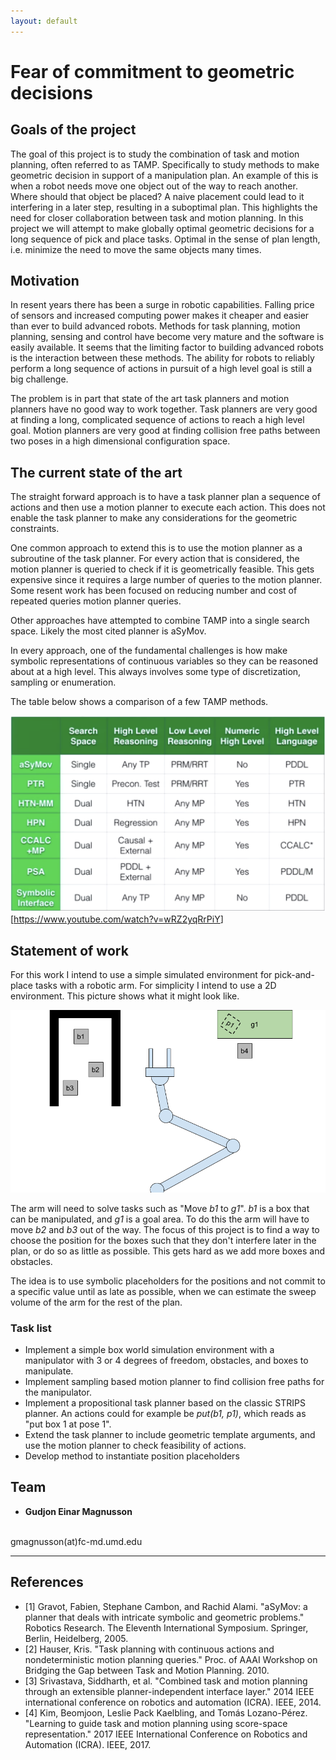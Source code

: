 ```yaml
---
layout: default
---
```


# Fear of commitment to geometric decisions

## Goals of the project

The goal of this project is to study the combination of task and motion planning, often referred to as TAMP. Specifically to study methods to make geometric decision in support of a manipulation plan. 
An example of this is when a robot needs move one object out of the way to reach another. Where should that object be placed? A naive placement could lead to it interfering in a later step, resulting in a suboptimal plan. This highlights the need for closer collaboration between task and motion planning. In this project we will attempt to make globally optimal geometric decisions for a long sequence of pick and place tasks. Optimal in the sense of plan length, i.e. minimize the need to move the same objects many times.


## Motivation

In resent years there has been a surge in robotic capabilities. Falling price of sensors and increased computing power makes it cheaper and easier than ever to build advanced robots. Methods for task planning, motion planning, sensing and control have become very mature and the software is easily available. It seems that the limiting factor to building advanced robots is the interaction between these methods. The ability for robots to reliably perform a long sequence of actions in pursuit of a high level goal is still a big challenge.

The problem is in part that state of the art task planners and motion planners have no good way to work together.
Task planners are very good at finding a long, complicated sequence of actions to reach a high level goal.
Motion planners are very good at finding collision free paths between two poses in a high dimensional configuration space.


## The current state of the art

The straight forward approach is to have a task planner plan a sequence of actions and then use a motion planner to execute each action. This does not enable the task planner to make any considerations for the geometric constraints. 

One common approach to extend this is to use the motion planner as a subroutine of the task planner. For every action that is considered, the motion planner is queried to check if it is geometrically feasible. This gets expensive since it requires a large number of queries to the motion planner. Some resent work has been focused on reducing number and cost of repeated queries motion planner queries.

Other approaches have attempted to combine TAMP into a single search space. Likely the most cited planner is aSyMov.

In every approach, one of the fundamental challenges is how make symbolic representations of continuous variables so they can be reasoned about at a high level. This always involves some type of discretization, sampling or enumeration.

The table below shows a comparison of a few TAMP methods.

![tamp summary table](assets/tamp_summary.png)
[<https://www.youtube.com/watch?v=wRZ2yqRrPiY>]


## Statement of work

For this work I intend to use a simple simulated environment for pick-and-place tasks with a robotic arm. For simplicity I intend to use a 2D environment. This picture shows what it might look like.

![Simulation environment concept](assets/BoxWorld1.png)

The arm will need to solve tasks such as "Move *b1* to *g1*". *b1* is a box that can be manipulated, and *g1* is a goal area. To do this the arm will have to move *b2* and *b3* out of the way. The focus of this project is to find a way to choose the position for the boxes such that they don't interfere later in the plan, or do so as little as possible. This gets hard as we add more boxes and obstacles.

The idea is to use symbolic placeholders for the positions and not commit to a specific value until as late as possible, when we can estimate the sweep volume of the arm for the rest of the plan.

### Task list
 * Implement a simple box world simulation environment with a manipulator with 3 or 4 degrees of freedom, obstacles, and boxes to manipulate.
 * Implement sampling based motion planner to find collision free paths for the manipulator.
 * Implement a propositional task planner based on the classic STRIPS planner. An actions could for example be *put(b1, p1)*, which reads as "put box 1 at pose 1".
 * Extend the task planner to include geometric template arguments, and use the motion planner to check feasibility of actions.
 * Develop method to instantiate position placeholders 

## Team

* **Gudjon Einar Magnusson** 
<br/> 
&#103;&#109;&#097;&#103;&#110;&#117;&#115;&#115;&#111;&#110;(&#097;&#116;)&#102;&#099;&#045;&#109;&#100;&#046;&#117;&#109;&#100;&#046;&#101;&#100;&#117;

---


## References

* [1] Gravot, Fabien, Stephane Cambon, and Rachid Alami. "aSyMov: a planner that deals with intricate symbolic and geometric problems." Robotics Research. The Eleventh International Symposium. Springer, Berlin, Heidelberg, 2005.
* [2] Hauser, Kris. "Task planning with continuous actions and nondeterministic motion planning queries." Proc. of AAAI Workshop on Bridging the Gap between Task and Motion Planning. 2010.
* [3] Srivastava, Siddharth, et al. "Combined task and motion planning through an extensible planner-independent interface layer." 2014 IEEE international conference on robotics and automation (ICRA). IEEE, 2014.
* [4] Kim, Beomjoon, Leslie Pack Kaelbling, and Tomás Lozano-Pérez. "Learning to guide task and motion planning using score-space representation." 2017 IEEE International Conference on Robotics and Automation (ICRA). IEEE, 2017.
